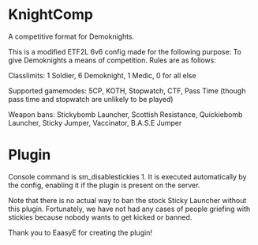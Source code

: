 # KnightComp

A competitive format for Demoknights.

This is a modified ETF2L 6v6 config made for the following purpose: To give Demoknights a means of competition. Rules are as follows:

Classlimits: 1 Soldier, 6 Demoknight, 1 Medic, 0 for all else

Supported gamemodes: 5CP, KOTH, Stopwatch, CTF, Pass Time (though pass time and stopwatch are unlikely to be played)

Weapon bans: Stickybomb Launcher, Scottish Resistance, Quickiebomb Launcher, Sticky Jumper, Vaccinator, B.A.S.E Jumper

# Plugin

Console command is sm_disablestickies 1. It is executed automatically by the config, enabling it if the plugin is present on the server.

Note that there is no actual way to ban the stock Sticky Launcher without this plugin. Fortunately, we have not had any cases of people griefing with stickies because nobody wants to get kicked or banned.

Thank you to EaasyE for creating the plugin!